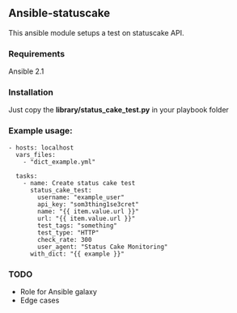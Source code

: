## Ansible-statuscake

This ansible module setups a test on statuscake API. 

### Requirements

Ansible 2.1

### Installation

Just copy the **library/status_cake_test.py** in your playbook folder

### Example usage:

    - hosts: localhost
      vars_files:
        - "dict_example.yml"

      tasks:
        - name: Create status cake test
          status_cake_test:
            username: "example_user"
            api_key: "som3thing1se3cret"
            name: "{{ item.value.url }}"
            url: "{{ item.value.url }}"
            test_tags: "something"
            test_type: "HTTP"
            check_rate: 300
            user_agent: "Status Cake Monitoring"
          with_dict: "{{ example }}"


### TODO
* Role for Ansible galaxy
* Edge cases
